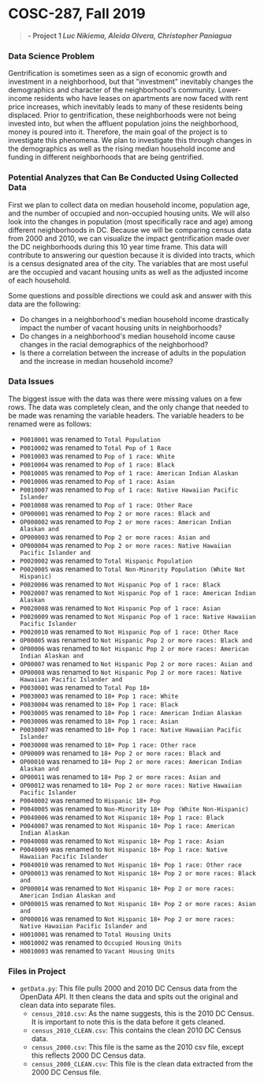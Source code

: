 # COSC-287, Fall 2019
> **- Project 1 _Luc Nikiema, Aleida Olvera, Christopher Paniagua_**


### Data Science Problem
Gentrification is sometimes seen as a sign of economic growth and investment in a neighborhood, but that "investment" inevitably changes the demographics and character of the neighborhood's community. Lower-income residents who have leases on apartments are now faced with rent price increases, which inevitably leads to many of these residents being displaced. Prior to gentrification, these neighborhoods were not being invested into, but when the affluent population joins the neighborhood, money is poured into it. Therefore, the main goal of the project is to investigate this phenomena. We plan to investigate this through changes in the demographics as well as the rising median household income and funding in different neighborhoods that are being gentrified.

### Potential Analyzes that Can Be Conducted Using Collected Data
First we plan to collect data on median household income, population age, and the number of occupied and non-occupied housing units. We will also look into the changes in population (most specifically race and age) among different neighborhoods in DC. Because we will be comparing census data from 2000 and 2010, we can visualize the impact gentrification made over the DC neighborhoods during this 10 year time frame. This data will contribute to answering our question because it is divided into tracts, which is a census designated area of the city. The variables that are most useful are the occupied and vacant housing units as well as the adjusted income of each household.

Some questions and possible directions we could ask and answer with this data are the following:
- Do changes in a neighborhood's median household income drastically impact the number of vacant housing units in neighborhoods?
- Do changes in a neighborhood's median household income cause changes in the racial demographics of the neighborhood?
- Is there a correlation between the increase of adults in the population and the increase in median household income?

### Data Issues
The biggest issue with the data was there were missing values on a few rows. The data was completely clean, and the only change that needed to be made was renaming the variable headers. The variable headers to be renamed were as follows:
- `P0010001` was renamed to `Total Population`
- `P0010002` was renamed to `Total Pop of 1 Race`
- `P0010003` was renamed to `Pop of 1 race: White`
- `P0010004` was renamed to `Pop of 1 race: Black`
- `P0010005` was renamed to `Pop of 1 race: American Indian Alaskan`
- `P0010006` was renamed to `Pop of 1 race: Asian`
- `P0010007` was renamed to `Pop of 1 race: Native Hawaiian Pacific Islander`
- `P0010008` was renamed to `Pop of 1 race: Other Race`
- `OP000001` was renamed to `Pop 2 or more races: Black and`
- `OP000002` was renamed to `Pop 2 or more races: American Indian Alaskan and`
- `OP000003` was renamed to `Pop 2 or more races: Asian and`
- `OP000004` was renamed to `Pop 2 or more races: Native Hawaiian Pacific Islander and`
- `P0020002` was renamed to `Total Hispanic Population`
- `P0020005` was renamed to `Total Non-Minority Population (White Not Hispanic)`
- `P0020006` was renamed to `Not Hispanic Pop of 1 race: Black`
- `P0020007` was renamed to `Not Hispanic Pop of 1 race: American Indian Alaskan`
- `P0020008` was renamed to `Not Hispanic Pop of 1 race: Asian`
- `P0020009` was renamed to `Not Hispanic Pop of 1 race: Native Hawaiian Pacific Islander`
- `P0020010` was renamed to `Not Hispanic Pop of 1 race: Other Race`
- `OP00005` was renamed to `Not Hispanic Pop 2 or more races: Black and`
- `OP00006` was renamed to `Not Hispanic Pop 2 or more races: American Indian Alaskan and`
- `OP00007` was renamed to `Not Hispanic Pop 2 or more races: Asian and`
- `OP00008` was renamed to `Not Hispanic Pop 2 or more races: Native Hawaiian Pacific Islander and`
- `P0030001` was renamed to `Total Pop 18+`
- `P0030003` was renamed to `18+ Pop 1 race: White`
- `P0030004` was renamed to `18+ Pop 1 race: Black`
- `P0030005` was renamed to `18+ Pop 1 race: American Indian Alaskan`
- `P0030006` was renamed to `18+ Pop 1 race: Asian`
- `P0030007` was renamed to `18+ Pop 1 race: Native Hawaiian Pacific Islander`
- `P0030008` was renamed to `18+ Pop 1 race: Other race`
- `OP00009` was renamed to `18+ Pop 2 or more races: Black and`
- `OP00010` was renamed to `18+ Pop 2 or more races: American Indian Alaskan and`
- `OP00011` was renamed to `18+ Pop 2 or more races: Asian and`
- `OP00012` was renamed to `18+ Pop 2 or more races: Native Hawaiian Pacific Islander`
- `P0040002` was renamed to `Hispanic 18+ Pop`
- `P0040005` was renamed to `Non-Minority 18+ Pop (White Non-Hispanic)`
- `P0040006` was renamed to `Not Hispanic 18+ Pop 1 race: Black`
- `P0040007` was renamed to `Not Hispanic 18+ Pop 1 race: American Indian Alaskan`
- `P0040008` was renamed to `Not Hispanic 18+ Pop 1 race: Asian`
- `P0040009` was renamed to `Not Hispanic 18+ Pop 1 race: Native Hawaiian Pacific Islander`
- `P0040010` was renamed to `Not Hispanic 18+ Pop 1 race: Other race`
- `OP000013` was renamed to `Not Hispanic 18+ Pop 2 or more races: Black and`
- `OP000014` was renamed to `Not Hispanic 18+ Pop 2 or more races: American Indian Alaskan and`
- `OP000015` was renamed to `Not Hispanic 18+ Pop 2 or more races: Asian and`
- `OP000016` was renamed to `Not Hispanic 18+ Pop 2 or more races: Native Hawaiian Pacific Islander and`
- `H0010001` was renamed to `Total Housing Units`
- `H0010002` was renamed to `Occupied Housing Units`
- `H0010003` was renamed to `Vacant Housing Units`

### Files in Project
- `getData.py`: This file pulls 2000 and 2010 DC Census data from the OpenData API. It then cleans the data and spits out the original and clean data into separate files.
    - `census_2010.csv`: As the name suggests, this is the 2010 DC Census. It is important to note this is the data before it gets cleaned.
    - `census_2010_CLEAN.csv`: This contains the clean 2010 DC Census data.
    - `census_2000.csv`: This file is the same as the 2010 csv file, except this reflects 2000 DC Census data.
    - `census_2000_CLEAN.csv`: This file is the clean data extracted from the 2000 DC Census file.
